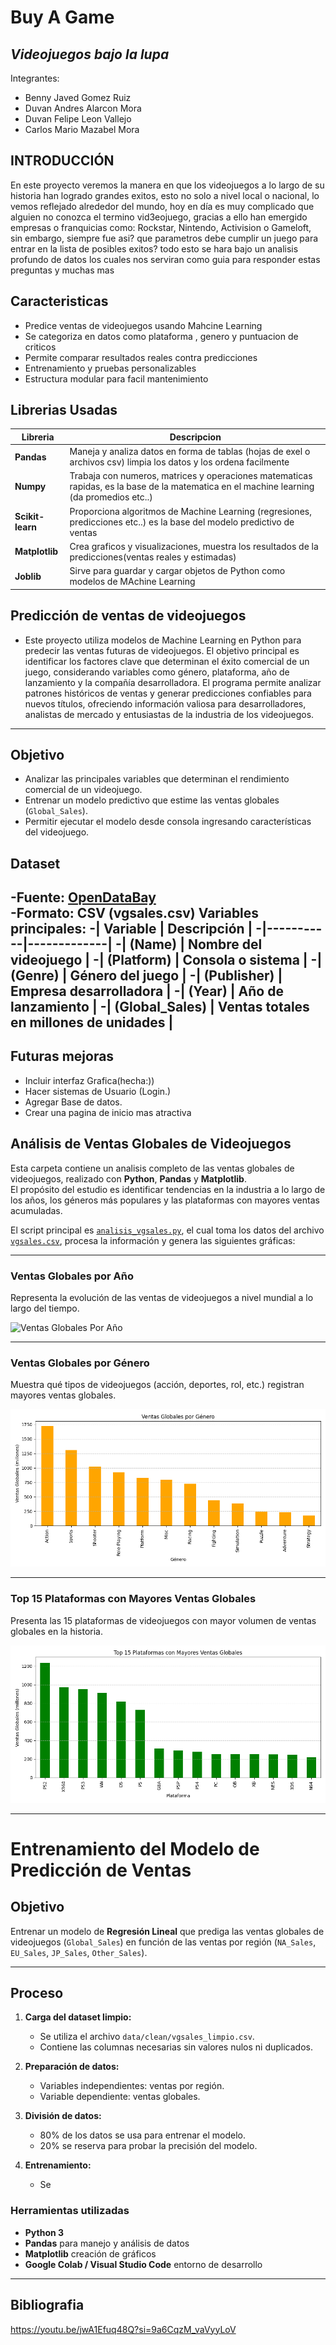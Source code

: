 # Buy A Game
## *Videojuegos bajo la lupa* 
Integrantes:
- Benny Javed Gomez Ruiz
- Duvan Andres Alarcon Mora
- Duvan Felipe Leon Vallejo
- Carlos Mario Mazabel Mora
## INTRODUCCIÓN
En este proyecto veremos la manera en que los videojuegos a lo largo de su historia han logrado grandes exitos, esto no solo a nivel local o nacional, lo vemos reflejado alrededor del mundo, hoy en día es muy complicado que alguien no conozca el termino vid3eojuego, gracias a ello han emergido empresas o franquicias como: Rockstar, Nintendo, Activision o Gameloft, sin embargo, siempre fue asi? que parametros debe cumplir un juego para entrar en la lista de posibles exitos? todo esto se hara bajo un analisis profundo de datos los cuales nos serviran como guia para responder estas preguntas y muchas mas
## Caracteristicas
- Predice ventas de videojuegos usando Mahcine Learning
- Se categoriza en datos como plataforma , genero y puntuacion de criticos
- Permite comparar resultados reales contra predicciones
- Entrenamiento y pruebas personalizables
- Estructura modular para facil mantenimiento
## Librerias Usadas
|Libreria|Descripcion|
|--------|-----------|
|**Pandas**|  Maneja y analiza datos en forma de tablas (hojas de exel o archivos csv) limpia los datos y los ordena facilmente|
|**Numpy**|  Trabaja con numeros, matrices y operaciones matematicas rapidas, es la base de la matematica en el machine learning (da promedios etc..)|
|**Scikit-learn**|  Proporciona algoritmos de Machine Learning (regresiones, predicciones etc..) es la base del modelo predictivo de ventas|
|**Matplotlib**|  Crea graficos y visualizaciones, muestra los resultados de la predicciones(ventas reales y estimadas)|
|**Joblib**|  Sirve para guardar y cargar objetos de Python como modelos de MAchine Learning|
## Predicción de ventas de videojuegos
- Este proyecto utiliza modelos de Machine Learning en Python para predecir las ventas futuras de videojuegos.
El objetivo principal es identificar los factores clave que determinan el éxito comercial de un juego, considerando variables como género, plataforma, año de lanzamiento y la compañía desarrolladora.
El programa permite analizar patrones históricos de ventas y generar predicciones confiables para nuevos títulos, ofreciendo información valiosa para desarrolladores, analistas de mercado y entusiastas de la industria de los videojuegos.
---
## Objetivo
- Analizar las principales variables que determinan el rendimiento comercial de un videojuego.  
- Entrenar un modelo predictivo que estime las ventas globales (`Global_Sales`).  
- Permitir ejecutar el modelo desde consola ingresando características del videojuego.
## Dataset
-**Fuente:** [OpenDataBay](https://opendatabay.com/)  
-**Formato:** CSV (vgsales.csv)
**Variables principales:**
  -| Variable | Descripción |
  -|-----------|-------------|
  -| (Name) | Nombre del videojuego |
  -| (Platform) | Consola o sistema  |
  -| (Genre) | Género del juego |
  -| (Publisher) | Empresa desarrolladora |
  -| (Year) | Año de lanzamiento |
  -| (Global_Sales) | Ventas totales en millones de unidades |
 ----

 ## Futuras mejoras
 * Incluir interfaz Grafica(hecha:))
 * Hacer sistemas de Usuario (Login.)
 * Agregar Base de datos.
 * Crear una pagina de inicio mas atractiva
## Análisis de Ventas Globales de Videojuegos

  Esta carpeta contiene un analisis completo de las ventas globales de videojuegos, realizado con **Python**, **Pandas** y **Matplotlib**.  
El propósito del estudio es identificar tendencias en la industria a lo largo de los años, los géneros más populares y las plataformas con mayores ventas acumuladas.

El script principal es [`analisis_vgsales.py`](Graficas/analisis_vgsales.py), el cual toma los datos del archivo [`vgsales.csv`](Graficas/vgsales.csv), procesa la información y genera las siguientes gráficas:

---

### Ventas Globales por Año
  Representa la evolución de las ventas de videojuegos a nivel mundial a lo largo del tiempo.

![Ventas Globales Por Año](Graficas/Ventas%20Globales%20Por%20Año.png)

---

### Ventas Globales por Género
Muestra qué tipos de videojuegos (acción, deportes, rol, etc.) registran mayores ventas globales.

![Ventas Globales Por Genero](Graficas/Ventas%20Globales%20Por%20Genero.png)

---

### Top 15 Plataformas con Mayores Ventas Globales
Presenta las 15 plataformas de videojuegos con mayor volumen de ventas globales en la historia.

![Top 15 Plataformas con Mayores Ventas Globales](Graficas/Top%2015%20Plataformas%20con%20Mayores%20Ventas%20Globales.png)

---
# Entrenamiento del Modelo de Predicción de Ventas

## Objetivo
  Entrenar un modelo de **Regresión Lineal** que prediga las ventas globales de videojuegos (`Global_Sales`)
en función de las ventas por región (`NA_Sales`, `EU_Sales`, `JP_Sales`, `Other_Sales`).

---

## Proceso

1. **Carga del dataset limpio:**
   - Se utiliza el archivo `data/clean/vgsales_limpio.csv`.
   - Contiene las columnas necesarias sin valores nulos ni duplicados.

2. **Preparación de datos:**
   - Variables independientes: ventas por región.
   - Variable dependiente: ventas globales.

3. **División de datos:**
   - 80% de los datos se usa para entrenar el modelo.
   - 20% se reserva para probar la precisión del modelo.

4. **Entrenamiento:**
   - Se


### Herramientas utilizadas
- **Python 3**
- **Pandas** para manejo y análisis de datos
- **Matplotlib**  creación de gráficos
- **Google Colab / Visual Studio Code** entorno de desarrollo

---

## Bibliografia
https://youtu.be/jwA1Efuq48Q?si=9a6CqzM_vaVyyLoV 
